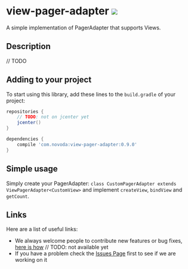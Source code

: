 # view-pager-adapter [![](https://raw.githubusercontent.com/novoda/novoda/master/assets/btn_apache_lisence.png)](LICENSE.txt)

A simple implementation of PagerAdapter that supports Views.


## Description

// TODO

## Adding to your project

To start using this library, add these lines to the `build.gradle` of your project:

```groovy
repositories {
    // TODO: not on jcenter yet
    jcenter()
}

dependencies {
    compile 'com.novoda:view-pager-adapter:0.9.0'
}
```

## Simple usage

Simply create your PagerAdapter: `class CustomPagerAdapter extends ViewPagerAdapter<CustomView>` and implement `createView`, `bindView` and `getCount`.

## Links

Here are a list of useful links:

 * We always welcome people to contribute new features or bug fixes, [here is how](https://github.com/novoda/novoda/blob/master/CONTRIBUTING.md)
// TODO: not available yet
 * If you have a problem check the [Issues Page](https://github.com/novoda/view-pager-adapter/issues) first to see if we are working on it
